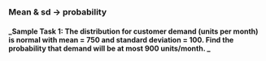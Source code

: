 ### Mean & sd &#8594; probability
#### **_Sample Task 1: The distribution for customer demand (units per month) is normal with mean = 750 and standard deviation = 100. Find the probability that demand will be at most 900 units/month. _**
